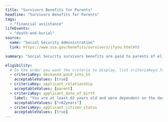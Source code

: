 ```yaml
---
title: "Survivors Benefits for Parents"
headline: "Survivors Benefits for Parents"
tags:
  - "financial assistance"
lifeEvents:
  - "death-and-burial"
source:
  name: "Social Security Administration"
  link: https://www.ssa.gov/benefits/survivors/ifyou.html#h5

summary: "Social Security survivors benefits are paid to parents of eligible workers."

eligibility:
  # In the order you want the criteria to display, list criteriaKeys from the csv here, each followed by a comma-separated list of which values indicate eligibility for that criteria. Wrap individual values in quotes if they have inner commas.
  - criteriaKey: deceased_paid_into_SS
    acceptableValues: [true]
  - criteriaKey: applicant_relationship
    acceptableValues: [parent]
  - criteriaKey: applicant_date_of_birth
    label: "You are at least 62 years old and were dependent on the deceased for at least half of your support."
    acceptableValues: [">62years"]
  - criteriaKey: applicant_citizen_status
    acceptableValues: [true]
---
```

